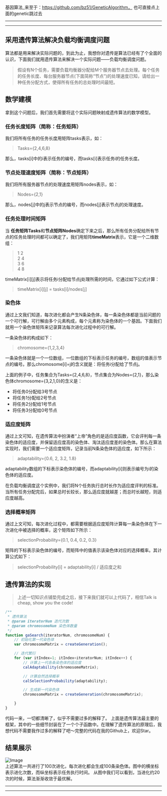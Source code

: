 基因算法_来至于：https://github.com/bz51/GeneticAlgorithm， 也可直接点上面的genetic跳过去

-----
-----

## 采用遗传算法解决负载均衡调度问题
算法都是用来解决实际问题的，到此为止，我想你对遗传是算法已经有了个全面的认识，下面我们就用遗传算法来解决一个实际问题——负载均衡调度问题。

> 假设有N个任务，需要负载均衡器分配给M个服务器节点去处理。每个任务的任务长度、每台服务器节点(下面简称“节点”)的处理速度已知，请给出一种任务分配方式，使得所有任务的总处理时间最短。

## 数学建模
拿到这个问题后，我们首先需要将这个实际问题映射成遗传算法的数学模型。

### 任务长度矩阵（简称：任务矩阵）
我们将所有任务的任务长度用矩阵tasks表示，如：
> Tasks={2,4,6,8}

那么，tasks[i]中的i表示任务的编号，而tasks[i]表示任务i的任务长度。

### 节点处理速度矩阵（简称：节点矩阵）
我们将所有服务器节点的处理速度用矩阵nodes表示，如：
> Nodes={2,1}

那么，nodes[j]中的j表示节点的编号，而nodes[j]表示节点j的处理速度。

### 任务处理时间矩阵
当 **任务矩阵Tasks**和**节点矩阵Nodes**确定下来之后，那么所有任务分配给所有节点的任务处理时间都可以确定了，我们用矩阵**timeMatrix**表示，它是一个二维数组：
> 1 2 <br>
2 4<br>
3 6<br>
4 8

timeMatrix[i][j]表示将任务i分配给节点j处理所需的时间，它通过如下公式计算：
> timeMatrix[i][j] = tasks[i]/nodes[j]

### 染色体
通过上文我们知道，每次进化都会产生N条染色体，每一条染色体都是当前问题的一个可行解，可行解由多个元素构成，每个元素称为染色体的一个基因。下面我们就用一个染色体矩阵来记录算法每次进化过程中的可行解。

一条染色体的构成如下：
> chromosome={1,2,3,4}

一条染色体就是一个一位数组，一位数组的下标表示任务的编号，数组的值表示节点的编号。那么chromosome[i]=j的含义就是：将任务i分配给了节点j。

上面的例子中，任务集合为Tasks={2,4,6,8}，节点集合为Nodes={2,1}，那么染色体chromosome={3,2,1,0}的含义是：
- 将任务0分配给3号节点
- 将任务1分配给2号节点
- 将任务2分配给1号节点
- 将任务3分配给0号节点

### 适应度矩阵
通过上文可知，在遗传算法中扮演者“上帝”角色的是适应度函数，它会评判每一条染色体的适应度，并保留适应度高的染色体、淘汰适应度差的染色体。那么在算法实现时，我们需要一个适应度矩阵，记录当前N条染色体的适应度，如下所示：
> adaptability={0.6, 2, 3.2, 1.8}

adaptability数组的下标表示染色体的编号，而adaptability[i]则表示编号为i的染色体的适应度。

在负载均衡调度这个实例中，我们将N个任务执行总时长作为适应度评判的标准。当所有任务分配完后，如果总时长较长，那么适应度就越差；而总时长越短，则适应度越高。

### 选择概率矩阵
通过上文可知，每次进化过程中，都需要根据适应度矩阵计算每一条染色体在下一次进化中被选择的概率，这个矩阵如下所示：
> selectionProbability={0.1, 0.4, 0.2, 0.3}

矩阵的下标表示染色体的编号，而矩阵中的值表示该染色体对应的选择概率。其计算公式如下：
> selectionProbability[i] = adaptability[i] / 适应度之和

## 遗传算法的实现
> 上述一切知识点铺垫完成之后，接下来我们就可以上代码了，相信Talk is cheap, show you the code!

```js
/**
 * 遗传算法
 * @param iteratorNum 迭代次数
 * @param chromosomeNum 染色体数量
 */
function gaSearch(iteratorNum, chromosomeNum) {
    // 初始化第一代染色体
    var chromosomeMatrix = createGeneration();

    // 迭代繁衍
    for (var itIndex=1; itIndex<iteratorNum; itIndex++) {
        // 计算上一代各条染色体的适应度
        calAdaptability(chromosomeMatrix);

        // 计算自然选择概率
        calSelectionProbability(adaptability);

        // 生成新一代染色体
        chromosomeMatrix = createGeneration(chromosomeMatrix);

    }
}
```
代码一来，一切都清晰了，似乎不需要过多的解释了。
上面是遗传算法最主要的框架，其中的一些细节封装在了一个个子函数中。在理解了遗传算法的原理后，我想代码不需要我作过多的解释了吧～完整的代码在我的Github上，欢迎Star。

## 结果展示     
![Image](https://github.com/bz51/GeneticAlgorithm/tree/master/img/result.png)     
上述算法一共进行了100次进化，每次进化都会生成100条染色体。图中的横坐标表示进化次数，而纵坐标表示任务执行时间。
从图中我们可以看到，当进化约20次的时候，算法渐渐收敛于最优解。

-----
-----
